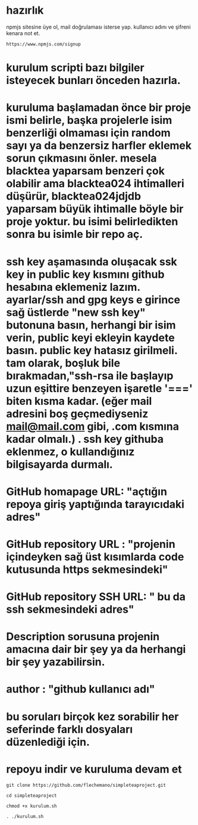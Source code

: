 # hazırlık
npmjs sitesine üye ol, mail doğrulaması isterse yap. kullanıcı adını ve şifreni kenara not et.

```console 
https://www.npmjs.com/signup
```
# kurulum scripti bazı bilgiler isteyecek bunları önceden hazırla.
# kuruluma başlamadan önce bir proje ismi belirle, başka projelerle isim benzerliği olmaması için random sayı ya da benzersiz harfler eklemek sorun çıkmasını önler. mesela blacktea yaparsam benzeri çok  olabilir ama blacktea024 ihtimalleri düşürür, blacktea024jdjdb yaparsam büyük ihtimalle böyle bir proje yoktur. bu isimi belirledikten sonra bu isimle bir repo aç.


# ssh key aşamasında oluşacak ssk key in public key kısmını github hesabına eklemeniz lazım. ayarlar/ssh and gpg keys e girince sağ üstlerde "new ssh key" butonuna basın, herhangi bir isim verin, public keyi ekleyin kaydete basın. public key hatasız girilmeli. tam olarak, boşluk bile bırakmadan,"ssh-rsa ile başlayıp uzun eşittire benzeyen işaretle '===' biten kısma kadar. (eğer mail adresini boş geçmediyseniz mail@mail.com gibi, .com kısmına kadar olmalı.) . ssh key githuba eklenmez, o kullandığınız bilgisayarda durmalı.


# GitHub homapage URL: "açtığın repoya giriş yaptığında tarayıcıdaki adres"

# GitHub repository  URL : "projenin içindeyken sağ üst kısımlarda code kutusunda https sekmesindeki"
# GitHub repository SSH URL: " bu da ssh sekmesindeki adres"
# Description sorusuna projenin amacına dair bir şey ya da herhangi bir şey yazabilirsin.
# author : "github kullanıcı adı"
# bu soruları birçok kez sorabilir her seferinde farklı dosyaları düzenlediği için.










# repoyu indir ve kuruluma devam et
```console
git clone https://github.com/flechemano/simpleteaproject.git
```
```console
cd simpleteaproject
```
```console
chmod +x kurulum.sh
```

```console
. ./kurulum.sh
```
